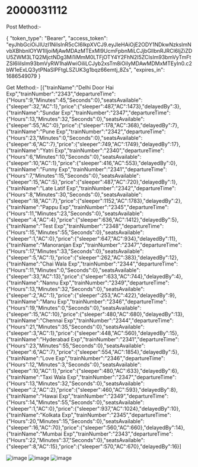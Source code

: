 # 2000031112

Post Method:-

{
    "token_type": "Bearer",
    "access_token": "eyJhbGciOiJIUzI1NiIsInR5cCI6IkpXVCJ9.eyJleHAiOjE2ODY1NDkwNzksImNvbXBhbnlOYW1lIjoiMjAwMDAzMTExMl9UcmFpbnMiLCJjbGllbnRJRCI6IjZiZDU5ZWM3LTQ2MjctNDg3Mi1iMmM0LTFjOTY4Y2FhN2I5ZCIsIm93bmVyTmFtZSI6IiIsIm93bmVyRW1haWwiOiIiLCJyb2xsTm8iOiIyMDAwMDMxMTEyIn0.c2bW1eExLQ3ytPNaSlPFtgLSZUK3g1bqz66emtj_8Zs",
    "expires_in": 1686549079
}


Get Method:-
[{"trainName":"Delhi Door Hai Exp","trainNumber":"2343","departureTime":{"Hours":9,"Minutes":45,"Seconds":0},"seatsAvailable":{"sleeper":32,"AC":1},"price":{"sleeper":487,"AC":1473},"delayedBy":3},{"trainName":"Sundar Exp","trainNumber":"2347","departureTime":{"Hours":13,"Minutes":32,"Seconds":0},"seatsAvailable":{"sleeper":55,"AC":0},"price":{"sleeper":178,"AC":368},"delayedBy":7},{"trainName":"Pune Exp","trainNumber":"2342","departureTime":{"Hours":23,"Minutes":0,"Seconds":0},"seatsAvailable":{"sleeper":6,"AC":7},"price":{"sleeper":749,"AC":1749},"delayedBy":17},{"trainName":"Yatri Exp","trainNumber":"2340","departureTime":{"Hours":6,"Minutes":10,"Seconds":0},"seatsAvailable":{"sleeper":10,"AC":1},"price":{"sleeper":416,"AC":553},"delayedBy":0},{"trainName":"Funny Exp","trainNumber":"2341","departureTime":{"Hours":7,"Minutes":15,"Seconds":0},"seatsAvailable":{"sleeper":15,"AC":5},"price":{"sleeper":487,"AC":720},"delayedBy":1},{"trainName":"Late Latif Exp","trainNumber":"2342","departureTime":{"Hours":8,"Minutes":30,"Seconds":0},"seatsAvailable":{"sleeper":18,"AC":7},"price":{"sleeper":1152,"AC":1783},"delayedBy":2},{"trainName":"Pappu Exp","trainNumber":"2345","departureTime":{"Hours":11,"Minutes":23,"Seconds":0},"seatsAvailable":{"sleeper":4,"AC":4},"price":{"sleeper":636,"AC":1412},"delayedBy":5},{"trainName":"Test Exp","trainNumber":"2348","departureTime":{"Hours":15,"Minutes":55,"Seconds":0},"seatsAvailable":{"sleeper":1,"AC":0},"price":{"sleeper":647,"AC":934},"delayedBy":11},{"trainName":"Manoranjan Exp","trainNumber":"2347","departureTime":{"Hours":17,"Minutes":33,"Seconds":0},"seatsAvailable":{"sleeper":5,"AC":1},"price":{"sleeper":262,"AC":383},"delayedBy":12},{"trainName":"Chai Wala Exp","trainNumber":"2344","departureTime":{"Hours":11,"Minutes":0,"Seconds":0},"seatsAvailable":{"sleeper":33,"AC":13},"price":{"sleeper":633,"AC":744},"delayedBy":4},{"trainName":"Nannu Exp","trainNumber":"2349","departureTime":{"Hours":13,"Minutes":32,"Seconds":0},"seatsAvailable":{"sleeper":2,"AC":1},"price":{"sleeper":253,"AC":422},"delayedBy":9},{"trainName":"Manu Exp","trainNumber":"2346","departureTime":{"Hours":19,"Minutes":0,"Seconds":0},"seatsAvailable":{"sleeper":15,"AC":10},"price":{"sleeper":480,"AC":680},"delayedBy":13},{"trainName":"Chennai Exp","trainNumber":"2344","departureTime":{"Hours":21,"Minutes":35,"Seconds":0},"seatsAvailable":{"sleeper":3,"AC":1},"price":{"sleeper":448,"AC":560},"delayedBy":15},{"trainName":"Hyderabad Exp","trainNumber":"2341","departureTime":{"Hours":23,"Minutes":55,"Seconds":0},"seatsAvailable":{"sleeper":6,"AC":7},"price":{"sleeper":554,"AC":1854},"delayedBy":5},{"trainName":"Love Exp","trainNumber":"2346","departureTime":{"Hours":12,"Minutes":3,"Seconds":0},"seatsAvailable":{"sleeper":10,"AC":1},"price":{"sleeper":480,"AC":633},"delayedBy":6},{"trainName":"Taxi Wala Exp","trainNumber":"2347","departureTime":{"Hours":13,"Minutes":32,"Seconds":0},"seatsAvailable":{"sleeper":2,"AC":2},"price":{"sleeper":460,"AC":593},"delayedBy":8},{"trainName":"Hawai Exp","trainNumber":"2349","departureTime":{"Hours":14,"Minutes":55,"Seconds":0},"seatsAvailable":{"sleeper":1,"AC":0},"price":{"sleeper":937,"AC":1024},"delayedBy":10},{"trainName":"Kolkata Exp","trainNumber":"2345","departureTime":{"Hours":20,"Minutes":15,"Seconds":0},"seatsAvailable":{"sleeper":16,"AC":70},"price":{"sleeper":560,"AC":660},"delayedBy":14},{"trainName":"Mumbai Exp","trainNumber":"2343","departureTime":{"Hours":22,"Minutes":37,"Seconds":0},"seatsAvailable":{"sleeper":8,"AC":15},"price":{"sleeper":570,"AC":670},"delayedBy":16}]


![image](https://github.com/NithinKumarYadla/2000031112/assets/89300749/ff382e0c-b4d4-46d8-9ba2-b1be60570604)
![image](https://github.com/NithinKumarYadla/2000031112/assets/89300749/9cf1aac7-6a78-462c-bf80-c5acb1b99718)
![image](https://github.com/NithinKumarYadla/2000031112/assets/89300749/66092dfe-352b-467b-8fef-34cd2d0082f6)
